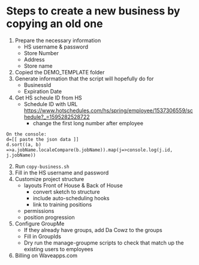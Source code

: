 # Steps to create a new business by copying an old one

1. Prepare the necessary information
    - HS username & password
    - Store Number
    - Address
    - Store name
2. Copied the DEMO_TEMPLATE folder
2. Generate information that the script will hopefully do for
    - BusinessId
    - Expiration Date
3. Get HS scheule ID from HS
    - Schedule ID with URL https://www.hotschedules.com/hs/spring/employee/1537306559/schedule?_=1595282528722
        + change the first long number after employee
```
On the console:
d=[[ paste the json data ]]
d.sort((a, b) =>a.jobName.localeCompare(b.jobName)).map(j=>console.log(j.id, j.jobName))

```
2. Run `copy-business.sh`
3. Fill in the HS username and password
4. Customize project structure
    - layouts Front of House & Back of House
        + convert sketch to structure
        + include auto-scheduling hooks
        + link to training positions
    - permissions
    - position progression
5. Configure GroupMe
    - If they already have groups, add Da Cowz to the groups
    - Fill in GroupIds
    - Dry run the manage-groupme scripts to check that match up the existing users to employees
6. Billing on Waveapps.com

